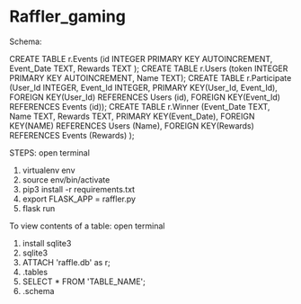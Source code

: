 # Raffler_gaming
Schema:

CREATE TABLE r.Events (id INTEGER PRIMARY KEY AUTOINCREMENT, Event_Date TEXT, Rewards TEXT );
CREATE TABLE r.Users (token INTEGER PRIMARY KEY AUTOINCREMENT, Name TEXT);
CREATE TABLE r.Participate (User_Id INTEGER, Event_Id INTEGER, PRIMARY KEY(User_Id, Event_Id), FOREIGN KEY(User_Id) REFERENCES Users (id), FOREIGN KEY(Event_Id) REFERENCES Events (id));
CREATE TABLE r.Winner (Event_Date TEXT, Name TEXT, Rewards TEXT, PRIMARY KEY(Event_Date), FOREIGN KEY(NAME) REFERENCES Users (Name), FOREIGN KEY(Rewards) REFERENCES Events (Rewards) );

STEPS:
	open terminal 
	
1. virtualenv env
2. source env/bin/activate
3. pip3 install -r requirements.txt
4. export FLASK_APP = raffler.py
5. flask run

To view contents of a table:
	open terminal
	
1. install sqlite3
2. sqlite3
3. ATTACH 'raffle.db' as r;
4. .tables
5. SELECT * FROM 'TABLE_NAME';
6. .schema

